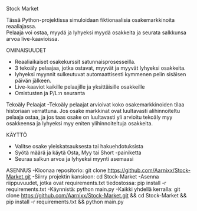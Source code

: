 Stock Market 

Tässä Python-projektissa simuloidaan fiktionaalisia osakemarkkinoita reaaliajassa.  
Pelaaja voi ostaa, myydä ja lyhyeksi myydä osakkeita ja seurata salkkunsa arvoa live-kaavioissa. 

OMINAISUUDET 
- Reaaliaikaiset osakekurssit satunnaisprosesseilla. 
- 3 tekoäly pelaajaa, jotka ostavat, myyvät ja myyvät lyhyeksi osakkeita. 
- lyhyeksi myynnit sulkeutuvat automaattisesti kymmenen pelin sisäisen päivän jälkeen. 
- Live-kaaviot kaikille pelaajille ja yksittäisille osakkeille 
- Omistusten ja P/L:n seuranta 

Tekoäly Pelaajat
-Tekoäly pelaajat arvioivat koko osakemarkkinoiden tilaa historiaan verrattuna. 
Jos osake markkinat ovat luultavasti alihinnoiteltu pelaaja ostaa,
ja jos taas osake on luultavasti yli arvioitu tekoäly myy osakkeensa ja lyhyeksi myy eniten ylihinnoiteltuja osakkeita. 

KÄYTTÖ 
- Valitse osake yleiskatsauksesta tai hakuehdotuksista 
- Syötä määrä ja käytä Osta, Myy tai Short -painiketta 
- Seuraa salkun arvoa ja lyhyeksi myynti asemaasi 

ASENNUS 
-Kloonaa repositorio: git clone https://github.com/Aarnixx/Stock-Market.git 
-Siirry projektin kansioon: cd Stock-Market 
-Asenna riippuvuudet, jotka ovat requirements.txt tiedostossa: pip install -r requirements.txt 
-Käynnistä: python main.py 
-Kaikki yhdellä kerralla: git clone https://github.com/Aarnixx/Stock-Market.git && cd Stock-Market && pip install -r requirements.txt && python main.py 
